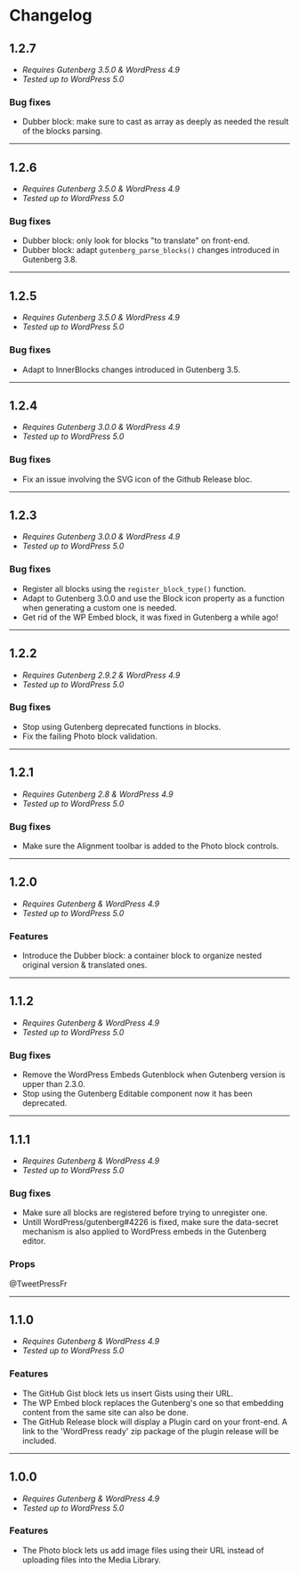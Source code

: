 # Changelog

## 1.2.7

+ _Requires Gutenberg 3.5.0 & WordPress 4.9_
+ _Tested up to WordPress 5.0_

### Bug fixes

- Dubber block: make sure to cast as array as deeply as needed the result of the blocks parsing.

---

## 1.2.6

+ _Requires Gutenberg 3.5.0 & WordPress 4.9_
+ _Tested up to WordPress 5.0_

### Bug fixes

- Dubber block: only look for blocks "to translate" on front-end.
- Dubber block: adapt `gutenberg_parse_blocks()` changes introduced in Gutenberg 3.8.

---

## 1.2.5

+ _Requires Gutenberg 3.5.0 & WordPress 4.9_
+ _Tested up to WordPress 5.0_

### Bug fixes

- Adapt to InnerBlocks changes introduced in Gutenberg 3.5.

---

## 1.2.4

+ _Requires Gutenberg 3.0.0 & WordPress 4.9_
+ _Tested up to WordPress 5.0_

### Bug fixes

- Fix an issue involving the SVG icon of the Github Release bloc.

---

## 1.2.3

+ _Requires Gutenberg 3.0.0 & WordPress 4.9_
+ _Tested up to WordPress 5.0_

### Bug fixes

- Register all blocks using the `register_block_type()` function.
- Adapt to Gutenberg 3.0.0 and use the Block icon property as a function when generating a custom one is needed.
- Get rid of the WP Embed block, it was fixed in Gutenberg a while ago!

---

## 1.2.2

+ _Requires Gutenberg 2.9.2 & WordPress 4.9_
+ _Tested up to WordPress 5.0_

### Bug fixes

- Stop using Gutenberg deprecated functions in blocks.
- Fix the failing Photo block validation.

---

## 1.2.1

+ _Requires Gutenberg 2.8 & WordPress 4.9_
+ _Tested up to WordPress 5.0_

### Bug fixes

- Make sure the Alignment toolbar is added to the Photo block controls.

---

## 1.2.0

+ _Requires Gutenberg & WordPress 4.9_
+ _Tested up to WordPress 5.0_

### Features

- Introduce the Dubber block: a container block to organize nested original version & translated ones.

---

## 1.1.2

+ _Requires Gutenberg & WordPress 4.9_
+ _Tested up to WordPress 5.0_

### Bug fixes

- Remove the WordPress Embeds Gutenblock when Gutenberg version is upper than 2.3.0.
- Stop using the Gutenberg Editable component now it has been deprecated.

---

## 1.1.1

+ _Requires Gutenberg & WordPress 4.9_
+ _Tested up to WordPress 5.0_

### Bug fixes

- Make sure all blocks are registered before trying to unregister one.
- Untill WordPress/gutenberg#4226 is fixed, make sure the data-secret mechanism is also applied to WordPress embeds in the Gutenberg editor.

### Props

@TweetPressFr

---

## 1.1.0

+ _Requires Gutenberg & WordPress 4.9_
+ _Tested up to WordPress 5.0_

### Features

- The GitHub Gist block lets us insert Gists using their URL.
- The WP Embed block replaces the Gutenberg's one so that embedding content from the same site can also be done.
- The GitHub Release block will display a Plugin card on your front-end. A link to the 'WordPress ready' zip package of the plugin release will be included.

---

## 1.0.0

+ _Requires Gutenberg & WordPress 4.9_
+ _Tested up to WordPress 5.0_

### Features

+ The Photo block lets us add image files using their URL instead of uploading files into the Media Library.
